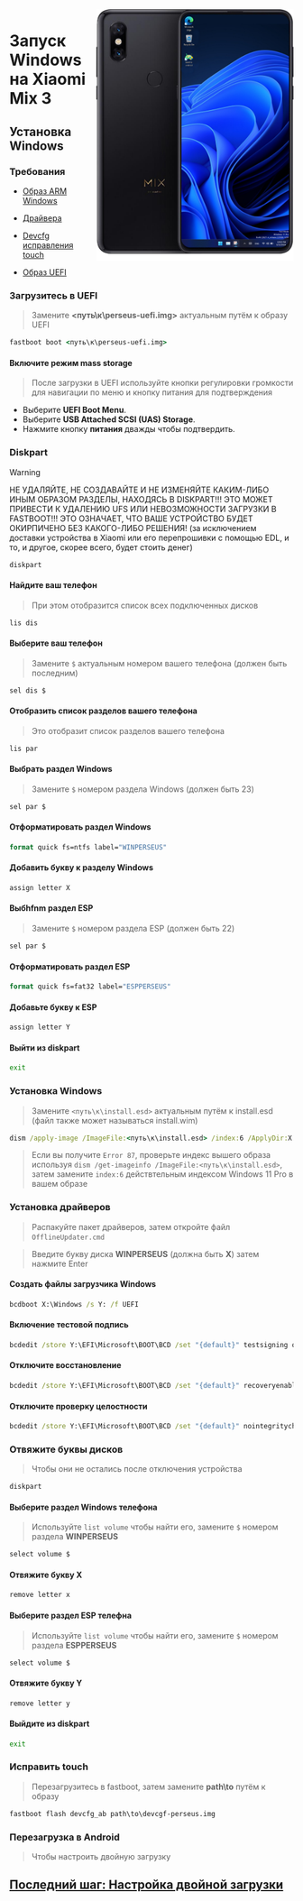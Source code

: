 <img align="right" src="https://github.com/n00b69/woa-perseus/blob/main/perseus.png" width="350" alt="Windows 11 running on perseus">

# Запуск Windows на Xiaomi Mix 3

## Установка Windows

### Требования
- [Образ ARM Windows](https://worproject.com/esd)
  
- [Драйвера](https://github.com/n00b69/woa-perseus/releases/tag/Drivers)

- [Devcfg исправления touch](https://github.com/n00b69/woa-perseus/releases/download/Files/devcfg-perseus.img)
  
- [Образ UEFI](https://github.com/n00b69/woa-perseus/releases/tag/UEFI)

### Загрузитесь в UEFI
> Замените **<путь\к\perseus-uefi.img>** актуальным путём к образу UEFI
```cmd
fastboot boot <путь\к\perseus-uefi.img>
```

#### Включите режим mass storage
> После загрузки в UEFI используйте кнопки регулировки громкости для навигации по меню и кнопку питания для подтверждения
- Выберите **UEFI Boot Menu**.
- Выберите **USB Attached SCSI (UAS) Storage**.
- Нажмите кнопку **питания** дважды чтобы подтвердить.

### Diskpart
> [!WARNING]
> НЕ УДАЛЯЙТЕ, НЕ СОЗДАВАЙТЕ И НЕ ИЗМЕНЯЙТЕ КАКИМ-ЛИБО ИНЫМ ОБРАЗОМ РАЗДЕЛЫ, НАХОДЯСЬ В DISKPART!!! ЭТО МОЖЕТ ПРИВЕСТИ К УДАЛЕНИЮ UFS ИЛИ НЕВОЗМОЖНОСТИ ЗАГРУЗКИ В FASTBOOT!!! ЭТО ОЗНАЧАЕТ, ЧТО ВАШЕ УСТРОЙСТВО БУДЕТ ОКИРПИЧЕНО БЕЗ КАКОГО-ЛИБО РЕШЕНИЯ! (за исключением доставки устройства в Xiaomi или его перепрошивки с помощью EDL, и то, и другое, скорее всего, будет стоить денег)
```cmd
diskpart
```

#### Найдите ваш телефон
> При этом отобразится список всех подключенных дисков
```cmd
lis dis
```

#### Выберите ваш телефон
> Замените `$` актуальным номером вашего телефона (должен быть последним)
```cmd
sel dis $
```

#### Отобразить список разделов вашего телефона
> Это отобразит список разделов вашего телефона 
```cmd
lis par
```

#### Выбрать раздел Windows 
> Замените `$` номером раздела Windows (должен быть 23)
```cmd
sel par $
```

#### Отформатировать раздел Windows
```cmd
format quick fs=ntfs label="WINPERSEUS"
```

#### Добавить букву к разделу Windows
```cmd
assign letter X
```

#### Выбhfnm раздел ESP
> Замените `$` номером раздела ESP (должен быть 22)
```cmd
sel par $
```

#### Отформатировать раздел ESP
```cmd
format quick fs=fat32 label="ESPPERSEUS"
```

#### Добавьте букву к ESP
```cmd
assign letter Y
```

#### Выйти из diskpart
```cmd
exit
```

### Установка Windows
> Замените `<путь\к\install.esd>` актуальным путём к install.esd (файл также может называться install.wim)
```cmd
dism /apply-image /ImageFile:<путь\к\install.esd> /index:6 /ApplyDir:X:\
```

> Если вы получите `Error 87`, проверьте индекс вышего образа используя `dism /get-imageinfo /ImageFile:<путь\к\install.esd>`, затем замените `index:6` действтельным индексом Windows 11 Pro в вашем образе

### Установка драйверов
> Распакуйте пакет драйверов, затем откройте файл `OfflineUpdater.cmd` 

> Введите букву диска **WINPERSEUS** (должна быть **X**) затем нажмите Enter
  
#### Создать файлы загрузчика Windows
```cmd
bcdboot X:\Windows /s Y: /f UEFI
```

#### Включение тестовой подпись
```cmd
bcdedit /store Y:\EFI\Microsoft\BOOT\BCD /set "{default}" testsigning on
```

#### Отключите восстановление
```cmd
bcdedit /store Y:\EFI\Microsoft\BOOT\BCD /set "{default}" recoveryenabled no
```

#### Отключите проверку целостности
```cmd
bcdedit /store Y:\EFI\Microsoft\BOOT\BCD /set "{default}" nointegritychecks on
```

### Отвяжите буквы дисков
> Чтобы они не остались после отключения устройства
```cmd
diskpart
```

#### Выберите раздел Windows телефона
> Используйте `list volume` чтобы найти его, замените `$` номером раздела **WINPERSEUS**
```cmd
select volume $
```

#### Отвяжите букву X
```cmd
remove letter x
```

#### Выберите раздел ESP телефна
> Используйте `list volume` чтобы найти его, замените `$` номером раздела **ESPPERSEUS**
```cmd
select volume $
```

#### Отвяжите букву Y
```cmd
remove letter y
```

#### Выйдите из diskpart
```cmd
exit
```

### Исправить touch
> Перезагрузитесь в fastboot, затем замените **path\to** путём к образу
```cmd
fastboot flash devcfg_ab path\to\devcgf-perseus.img
```

### Перезагрузка в Android
> Чтобы настроить двойную загрузку

## [Последний шаг: Настройка двойной загрузки](dualboot-ru.md)
